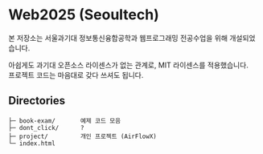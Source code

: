 # Web2025 (Seoultech)

본 저장소는 서울과기대 정보통신융합공학과 웹프로그래밍 전공수업을 위해 개설되었습니다. 

아쉽게도 과기대 오픈소스 라이센스가 없는 관계로, MIT 라이센스를 적용했습니다.    
프로젝트 코드는 마음대로 갖다 쓰셔도 됩니다. 

## Directories
```
├─ book-exam/       예제 코드 모음
├─ dont_click/      ?
├─ project/         개인 프로젝트 (AirFlowX)
└─ index.html
```